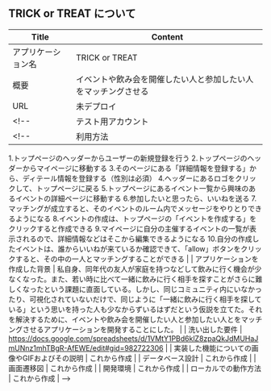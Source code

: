 ## TRICK or TREAT について

| Title | Content |
| ----- | ------- |
| アプリケーション名 | TRICK or TREAT |
| 概要 | イベントや飲み会を開催したい人と参加したい人をマッチングさせる |
| URL | 未デプロイ |
<!-- | テスト用アカウント | -メールアドレス:test@com  -パスワード:123123 | -->
<!-- | 利用方法 | 
1.トップページのヘッダーからユーザーの新規登録を行う
2.トップページのヘッダーからマイページに移動する
3.そのページにある「詳細情報を登録する」から、ディテール情報を登録する（性別は必須）
4.ヘッダーにあるロゴをクリックして、トップページに戻る
5.トップページにあるイベント一覧から興味のあるイベントの詳細ページに移動する
6.参加したいと思ったら、いいねを送る
7.マッチングが成立すると、そのイベントのルーム内でメッセージをやりとりできるようになる
8.イベントの作成は、トップページの「イベントを作成する」をクリックすると作成できる
9.マイページに自分の主催するイベントの一覧が表示されるので、詳細情報などはそこから編集できるようになる
10.自分の作成したイベントは、誰からいいねが来ているか確認できて、「allow」ボタンをクリックすると、その中の一人とマッチングすることができる
 |
| アプリケーションを作成した背景 | 
私自身、同年代の友人が家庭を持つなどして飲みに行く機会が少なくなった。また、若い時に比べて一緒に飲みに行く相手を探すことがさらに難しくなったという課題に直面している。しかし、同じコミュニティ内にいなかったり、可視化されていないだけで、同じように「一緒に飲みに行く相手を探している」という思いを持った人も少なからずいるはずだという仮説を立てた。それを解決するために、イベントや飲み会を開催したい人と参加したい人とをマッチングさせるアプリケーションを開発することにした。
 |
| 洗い出した要件 | https://docs.google.com/spreadsheets/d/1VMtY1PBd6klZ8zpaQkJdMUHaJmUNnz1mhTBgR-AfEWE/edit#gid=982722306 |
| 実装した機能についての画像やGIFおよびその説明 | これから作成 |
| データベース設計 | これから作成 |
| 画面遷移図 | これから作成 |
| 開発環境 | これから作成 |
| ローカルでの動作方法 | これから作成 | -->
